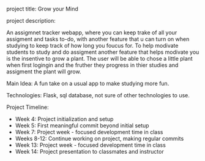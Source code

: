 project title: Grow your Mind

project description:

An assigmnet tracker webapp, where you can keep trake of all your assigment and tasks to-do, with another feature that u can turn on when studying to keep track of how long you foucus for. To help modivate students to study and do assigment another feature that helps modivate you is the insentive to grow a plant. The user will be able to chose a little plant when first logingin and the fruther they progress in thier studies and assigment the plant will grow.

Main Idea:
A fun take on a usual app to make studying more fun.

Technologies:
Flask, sql database, not sure of other technologies to use.

Project Timeline:
- Week 4: Project initialization and setup
- Week 5: First meaningful commit beyond initial setup
- Week 7: Project week - focused development time in class
- Weeks 8-12: Continue working on project, making regular commits
- Week 13: Project week - focused development time in class
- Week 14: Project presentation to classmates and instructor

